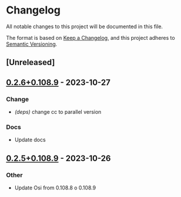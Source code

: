 # Changelog
All notable changes to this project will be documented in this file.

The format is based on [Keep a Changelog](https://keepachangelog.com/en/1.0.0/),
and this project adheres to [Semantic Versioning](https://semver.org/spec/v2.0.0.html).

## [Unreleased]

## [0.2.6+0.108.9](https://github.com/Maroon502/osi-src/compare/v0.2.5+0.108.9...v0.2.6+0.108.9) - 2023-10-27

### Change
- *(deps)* change cc to parallel version

### Docs
- Update docs

## [0.2.5+0.108.9](https://github.com/Maroon502/osi-src/compare/v0.2.4+0.108.8...v0.2.5+0.108.9) - 2023-10-26

### Other
- Update Osi from 0.108.8 o 0.108.9
